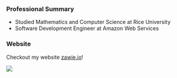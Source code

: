 ### Professional Summary
- Studied Mathematics and Computer Science at Rice University
- Software Development Engineer at Amazon Web Services

### Website
Checkout my website [zawie.io](https://zawie.io)!

 <img src="https://profile-counter.glitch.me/zawie/count.svg" />
